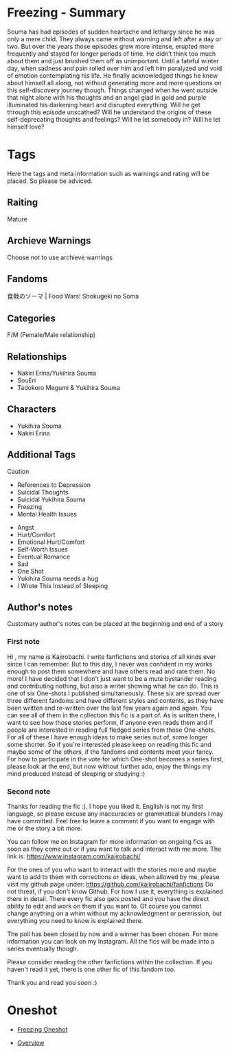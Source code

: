 # Freezing - Summary

Souma has had episodes of sudden heartache and lethargy since he was only a mere child. They always came without warning and left after a day or two. But over the years those episodes grew more intense, erupted more frequently and stayed for longer periods of time.  He didn’t think too much about them and just brushed them off as unimportant. Until a fateful winter day, when sadness and pain rolled over him and left him paralyzed and void of emotion contemplating his life. He finally acknowledged things he knew about himself all along, not without generating more and more questions on this self-discovery journey though. Things changed when he went outside that night alone with his thoughts and an angel glad in gold and purple illuminated his darkening heart and disrupted everything. Will he get through this episode unscathed? Will he understand the origins of these self-deprecating thoughts and feelings? Will he let somebody in? Will he let himself love?

# Tags

Here the tags and meta information such as warnings and rating will be placed. So please be adviced.

## Raiting
Mature

## Archieve Warnings
Choose not to use archieve warnings

## Fandoms
食戟のソーマ | Food Wars! Shokugeki no Soma

## Categories
F/M (Female/Male relationship)

## Relationships
- Nakiri Erina/Yukihira Souma
- SouEri
- Tadokoro Megumi & Yukihira Souma

## Characters
- Yukihira Souma
- Nakiri Erina

## Additional Tags

> [!CAUTION]
> - References to Depression
> - Suicidal Thoughts
> - Suicidal Yukihira Souma
> - Freezing
> - Mental Health Issues

- Angst
- Hurt/Comfort
- Emotional Hurt/Comfort
- Self-Worth Issues
- Eventual Romance
- Sad
- One Shot
- Yukihira Souma needs a hug
- I Wrote This Instead of Sleeping

## Author's notes

Customary author's notes can be placed at the beginning and end of a story

### First note
Hi , my name is Kajirobachi. I write fanfictions and stories of all kinds ever since I can remember. But to this day, I never was confident in my works enough to post them somewhere and have others read and rate them. No more! I have decided that I don't just want to be a mute bystander reading and contributing nothing, but also a writer showing what he can do. This is one of six One-shots I published simultaneously. These six are spread over three different fandoms and have different styles and contents, as they have been written and re-written over the last few years again and again. You can see all of them in the collection this fic is a part of. As is written there, I want to see how those stories perform, if anyone even reads them and if people are interested in reading full fledged series from those One-shots. For all of these I have enough ideas to make series out of, some longer some shorter. So if you're interested please keep on reading this fic and maybe some of the others, if the fandoms and contents meet your fancy. For how to participate in  the vote for which One-shot becomes a series first, please look at the end, but now without further ado, enjoy the things my mind produced instead of sleeping or studying :)

### Second note
Thanks for reading the fic :). I hope you liked it. English is not my first language, so please excuse any inaccuracies or grammatical blunders I may have committed. Feel free to leave a comment if you want to engage with me or the story a bit more.

You can follow me on Instagram for more information on ongoing fics as soon as they come out or if you want to talk and interact with me more. The link is: https://www.instagram.com/kajirobachi/

For the ones of you who want to interact with the stories more and maybe want to add to them with corrections or ideas, when allowed by me, please visit my github page under: https://github.com/kajirobachi/fanfictions
Do not threat, if you don't know Github. For how I use it, everything is explained there in detail. There every fic also gets posted and you have the direct ability to edit and work on them if you want to. Of course you cannot change anything on a whim without my acknowledgment or permission, but everything you need to know is explained there.

The poll has been closed by now and a winner has been chosen. For more information you can look on my Instagram. All the fics will be made into a series eventually though.

Please consider reading the other fanfictions within the collection. If you haven't read it yet, there is one other fic of this fandom too.

Thank you and read you soon :)  

# Oneshot
- [Freezing Oneshot](/Shokugeki%20no%20Souma/Oneshots/Freezing%20(Pre-series)/Oneshot.md)

- [Overview](/Shokugeki%20no%20Souma/README.md)
